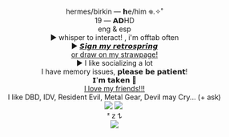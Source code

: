 </div> <div align="center"> hermes/birkin — 𝗵e/him 𖦹.✧˚</div>
</div> <div align="center"> 19 — 𝗔𝗗HD</div>
</div> <div align="center"> eng & esp</div>
</div> <div align="center"> ► whisper to interact! , i'm offtab often </div>
</div>
<div align="center">
    ► <a href="https://retrospring.net/@xerosene">𝙎𝙞𝙜𝙣 𝙢𝙮 𝙧𝙚𝙩𝙧𝙤𝙨𝙥𝙧𝙞𝙣𝙜 </a>
</div>
<div align="center">
     <a href="https://xerosene.straw.page/drawmesmth">or draw on my strawpage!</a>
</div>
</div> <div align="center"> ► I like socializing a lot </div>
</div> <div align="center"> I have memory issues, 𝗽𝗹𝗲𝗮𝘀𝗲 𝗯𝗲 𝗽𝗮𝘁𝗶𝗲𝗻𝘁! </div>
</div> <div align="center"> 𝗜'𝗺 𝘁𝗮𝗸𝗲𝗻 🙏 </div>
<div align="center">
     <a href="https://rentry.co/1-800-BIOHAZARD">I love my friends!!! </a>
</div>
</div> <div align="center"> I like DBD, IDV, Resident Evil, Metal Gear, Devil may Cry... (+ ask) </div>
<div align="center">
	<img src="https://github.com/xerosene/xerosene/assets/132354142/ebfbd1d9-ef27-4422-b76f-89d776966110"> <img src="https://i.postimg.cc/jSHDWkt4/Untitled512-20220917095323.png">
‎</div> <div align="center">ᶻ 𝗓 𐰁  </div>
<div align="center">
	<img src="https://i.ibb.co/tQJ7kkH/output-onlinepngtools.png">
